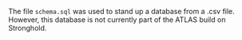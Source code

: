 The file `schema.sql` was used to stand up a database from a .csv file.
However, this database is not currently part of the ATLAS build on Stronghold.
